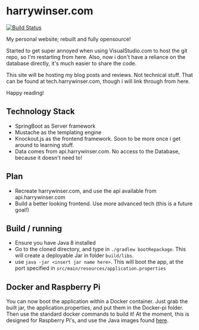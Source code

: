 # harrywinser.com
[![Build Status](https://travis-ci.org/Hazz223/harrywinser.com.svg?branch=master)](https://travis-ci.org/Hazz223/harrywinser.com)

My personal website; rebuilt and fully opensource!

Started to get super annoyed when using VisualStudio.com to host the git repo, so I'm restarting from here.
Also, now i don't have a reliance on the database directly, it's much easier to share the code.

This site will be hosting my blog posts and reviews. Not technical stuff. That can be found at
tech.harrywinser.com, though i will link through from here.

Happy reading!

## Technology Stack
- SpringBoot as Server framework
- Mustache as the templating engine
- Knockout.js as the frontend framework. Soon to be more once i get around to learning stuff.
- Data comes from api.harrywinser.com. No access to the Database, because it doesn't need to!

## Plan
- Recreate harrywinser.com, and use the api available from api.harrywinser.com
- Build a better looking frontend. Use more advanced tech (this is a future goal!)

## Build / running
- Ensure you have Java 8 installed
- Go to the cloned directory, and type in `./gradlew bootRepackage`. This will create a deployable Jar in folder `build/libs`.
- use `java -jar <insert jar name here>`. This will boot the app, at the port specified in `src/main/resources/application.properties`

## Docker and Raspberry Pi
You can now boot the application within a Docker container. Just grab the built jar, the application.properties, and put them in the Docker-pi folder. Then use the standard docker commands to build it!
At the moment, this is designed for Raspberry Pi's, and use the Java images found [here](https://github.com/Hazz223/pi-docker-files).
